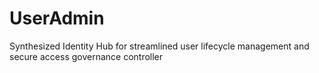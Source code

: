 # UserAdmin
Synthesized Identity Hub for streamlined user lifecycle management and secure access governance controller
